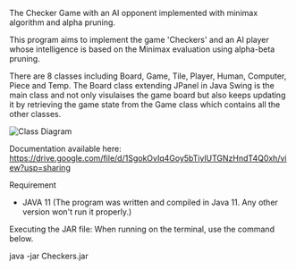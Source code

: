 The Checker Game with an AI opponent implemented with minimax algorithm and alpha pruning.

This program aims to implement the game 'Checkers' and an AI player whose intelligence is based on the Minimax evaluation using alpha-beta pruning.

There are 8 classes including Board, Game, Tile, Player, Human, Computer, Piece and Temp. The Board class extending JPanel in Java Swing is the main class and not only visulaises the game board but also keeps updating it by retrieving the game state from the Game class which contains all the other classes.

![Class Diagram](https://github.com/mikaela2080/Checkers-with-AI/blob/main/Class%20Diagram.jpg?raw=true)

Documentation available here: https://drive.google.com/file/d/1SgokOvIq4Goy5bTiylUTGNzHndT4Q0xh/view?usp=sharing


Requirement
- JAVA 11 (The program was written and compiled in Java 11. Any other version won't run it properly.)

Executing the JAR file:
When running on the terminal, use the command below.

java -jar Checkers.jar

